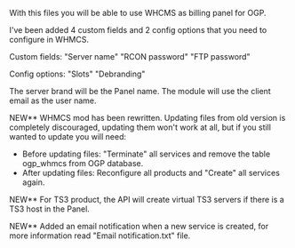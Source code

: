 With this files you will be able to use WHCMS as billing panel for OGP.

I've been added 4 custom fields and 2 config options that you need to configure in WHMCS.

Custom fields:
"Server name"
"RCON password"
"FTP password"

Config options:
"Slots"
"Debranding"

The server brand will be the Panel name.
The module will use the client email as the user name.

NEW**
WHMCS mod has been rewritten.
Updating files from old version is completely discouraged, updating them won't work at all, but if you still wanted to update you will need:
- Before updating files:
"Terminate" all services and remove the table ogp_whmcs from OGP database.
- After updating files:
Reconfigure all products and "Create" all services again.

NEW**
For TS3 product, the API will create virtual TS3 servers if there is a TS3 host in the Panel.

NEW**
Added an email notification when a new service is created, for more information read "Email notification.txt" file.
